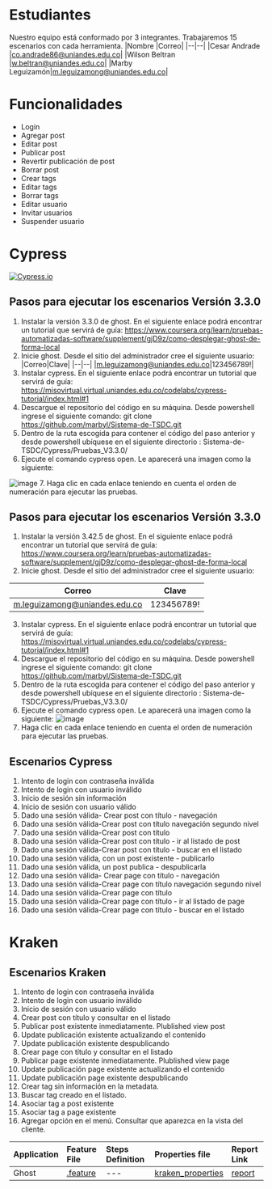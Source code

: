 # Estudiantes
Nuestro equipo está conformado por 3 integrantes. Trabajaremos 15 escenarios con cada herramienta.
|Nombre |Correo|
|--|--|
|Cesar Andrade |co.andrade86@uniandes.edu.co|
|Wilson Beltran |w.beltran@uniandes.edu.co|
|Marby Leguizamón|m.leguizamong@uniandes.edu.co|

# Funcionalidades
- Login
- Agregar post 
- Editar post
- Publicar post
- Revertir publicación de post
- Borrar post
- Crear tags
- Editar tags
- Borrar tags
- Editar usuario
- Invitar usuarios
- Suspender usuario

# Cypress
[![Cypress.io](https://img.shields.io/badge/tested%20with-Cypress-04C38E.svg)](https://www.cypress.io/)

## Pasos para ejecutar los escenarios Versión 3.3.0
1. Instalar la versión 3.3.0 de ghost.  En el siguiente enlace podrá encontrar un tutorial que servirá de guía: https://www.coursera.org/learn/pruebas-automatizadas-software/supplement/gjD9z/como-desplegar-ghost-de-forma-local
2. Inicie ghost. Desde el sitio del administrador cree el siguiente usuario:
|Correo|Clave|
|--|--|
|m.leguizamong@uniandes.edu.co|123456789!|
3. Instalar cypress. En el siguiente enlace podrá encontrar un tutorial que servirá de guía: https://misovirtual.virtual.uniandes.edu.co/codelabs/cypress-tutorial/index.html#1
4. Descargue el repositorio del código en su máquina. Desde powershell ingrese el siguiente comando: git clone https://github.com/marbyl/Sistema-de-TSDC.git
5. Dentro de la ruta escogida para contener el código del paso anterior y desde powershell ubíquese en el siguiente directorio : Sistema-de-TSDC/Cypress/Pruebas_V3.3.0/
6. Ejecute el comando cypress open. Le aparecerá una imagen como la siguiente: 


![image](https://user-images.githubusercontent.com/78806424/118421599-0a06f380-b687-11eb-9b93-beceafadb1f4.png)
7. Haga clic en cada enlace teniendo en cuenta el orden de numeración para ejecutar las pruebas.

## Pasos para ejecutar los escenarios Versión 3.3.0
1. Instalar la versión 3.42.5 de ghost.  En el siguiente enlace podrá encontrar un tutorial que servirá de guía: https://www.coursera.org/learn/pruebas-automatizadas-software/supplement/gjD9z/como-desplegar-ghost-de-forma-local
2. Inicie ghost. Desde el sitio del administrador cree el siguiente usuario:

|Correo|Clave|
|--|--|
|m.leguizamong@uniandes.edu.co|123456789!|

3. Instalar cypress. En el siguiente enlace podrá encontrar un tutorial que servirá de guía: https://misovirtual.virtual.uniandes.edu.co/codelabs/cypress-tutorial/index.html#1
4. Descargue el repositorio del código en su máquina. Desde powershell ingrese el siguiente comando: git clone https://github.com/marbyl/Sistema-de-TSDC.git
5. Dentro de la ruta escogida para contener el código del paso anterior y desde powershell ubíquese en el siguiente directorio : Sistema-de-TSDC/Cypress/Pruebas_V3.3.0/
6. Ejecute el comando cypress open. Le aparecerá una imagen como la siguiente: 
![image](https://user-images.githubusercontent.com/78806424/118421599-0a06f380-b687-11eb-9b93-beceafadb1f4.png)
7. Haga clic en cada enlace teniendo en cuenta el orden de numeración para ejecutar las pruebas.
## Escenarios Cypress
1. Intento de login con contraseña inválida
2. Intento de login con usuario inválido
3. Inicio de sesión sin información
4. Inicio de sesión con usuario válido
5. Dado una sesión válida- Crear post con título - navegación
6. Dado una sesión válida-Crear post con título navegación segundo nivel
7. Dado una sesión válida-Crear post con título
8. Dado una sesión válida-Crear post con título - ir al listado de post
9. Dado una sesión válida-Crear post con título - buscar en el listado
10. Dado una sesión válida, con un post existente - publicarlo
11. Dado una sesión válida, un post publica - despublicarla
12. Dado una sesión válida- Crear page con título - navegación
13. Dado una sesión válida-Crear page con título navegación segundo nivel
14. Dado una sesión válida-Crear page con título
15. Dado una sesión válida-Crear page con título - ir al listado de page
16. Dado una sesión válida-Crear page con título - buscar en el listado

# Kraken
## Escenarios Kraken
1. Intento de login con contraseña inválida
2. Intento de login con usuario inválido
3. Inicio de sesión con usuario válido
3. Crear post con título y consultar en el listado
4. Publicar post existente inmediatamente. Plublished view post
5. Update publicación existente actualizando el contenido
6. Update publicación existente despublicando
7. Crear page con título y consultar en el listado
8. Publicar page existente inmediatamente. Plublished view page
9. Update publicación page existente actualizando el contenido
10. Update publicación page existente despublicando
11. Crear tag sin información en la metadata. 
12. Buscar tag creado en el listado.
13. Asociar tag a post existente
14. Asociar tag a page existente 
15. Agregar opción en el menú. Consultar que aparezca en la vista del cliente.

| Application  |  Feature File | Steps Definition | Properties file | Report Link |
|:-------------|:-------------|:-------------|:------------------|:-------|
| Ghost| [.feature](/KrakenMobile/ghost.feature)|--- | [kraken_properties ](/KrakenMobile/kraken_properties.json) |[report](/KrakenMobile/Report.zip) |
